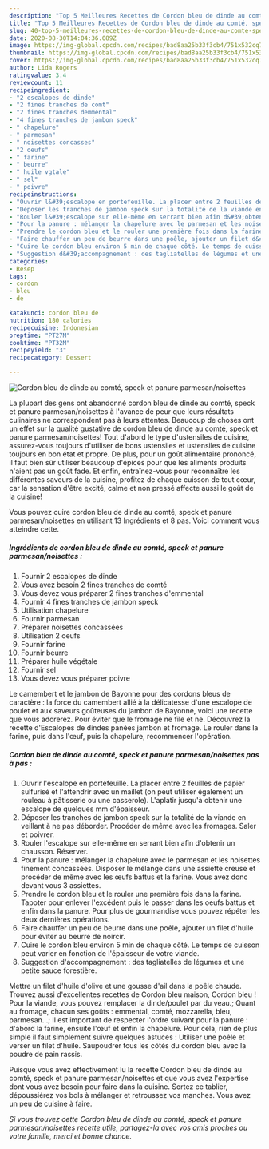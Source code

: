 ```yaml
---
description: "Top 5 Meilleures Recettes de Cordon bleu de dinde au comté, speck et panure parmesan/noisettes"
title: "Top 5 Meilleures Recettes de Cordon bleu de dinde au comté, speck et panure parmesan/noisettes"
slug: 40-top-5-meilleures-recettes-de-cordon-bleu-de-dinde-au-comte-speck-et-panure-parmesan-noisettes
date: 2020-08-30T14:04:36.089Z
image: https://img-global.cpcdn.com/recipes/bad8aa25b33f3cb4/751x532cq70/cordon-bleu-de-dinde-au-comte-speck-et-panure-parmesannoisettes-photo-principale-de-la-recette.jpg
thumbnail: https://img-global.cpcdn.com/recipes/bad8aa25b33f3cb4/751x532cq70/cordon-bleu-de-dinde-au-comte-speck-et-panure-parmesannoisettes-photo-principale-de-la-recette.jpg
cover: https://img-global.cpcdn.com/recipes/bad8aa25b33f3cb4/751x532cq70/cordon-bleu-de-dinde-au-comte-speck-et-panure-parmesannoisettes-photo-principale-de-la-recette.jpg
author: Lida Rogers
ratingvalue: 3.4
reviewcount: 11
recipeingredient:
- "2 escalopes de dinde"
- "2 fines tranches de comt"
- "2 fines tranches demmental"
- "4 fines tranches de jambon speck"
- " chapelure"
- " parmesan"
- " noisettes concasses"
- "2 oeufs"
- " farine"
- " beurre"
- " huile vgtale"
- " sel"
- " poivre"
recipeinstructions:
- "Ouvrir l&#39;escalope en portefeuille. La placer entre 2 feuilles de papier sulfurisé et l&#39;attendrir avec un maillet (on peut utiliser également un rouleau à pâtisserie ou une casserole). L&#39;aplatir jusqu&#39;à obtenir une escalope de quelques mm d&#39;épaisseur."
- "Déposer les tranches de jambon speck sur la totalité de la viande en veillant à ne pas déborder. Procéder de même avec les fromages. Saler et poivrer."
- "Rouler l&#39;escalope sur elle-même en serrant bien afin d&#39;obtenir un chausson. Réserver."
- "Pour la panure : mélanger la chapelure avec le parmesan et les noisettes finement concassées. Disposer le mélange dans une assiette creuse et procéder de même avec les œufs battus et la farine. Vous avez donc devant vous 3 assiettes."
- "Prendre le cordon bleu et le rouler une première fois dans la farine. Tapoter pour enlever l&#39;excédent puis le passer dans les oeufs battus et enfin dans la panure. Pour plus de gourmandise vous pouvez répéter les deux dernières opérations."
- "Faire chauffer un peu de beurre dans une poêle, ajouter un filet d&#39;huile pour éviter au beurre de noircir."
- "Cuire le cordon bleu environ 5 min de chaque côté. Le temps de cuisson peut varier en fonction de l&#39;épaisseur de votre viande."
- "Suggestion d&#39;accompagnement : des tagliatelles de légumes et une petite sauce forestière."
categories:
- Resep
tags:
- cordon
- bleu
- de

katakunci: cordon bleu de 
nutrition: 180 calories
recipecuisine: Indonesian
preptime: "PT27M"
cooktime: "PT32M"
recipeyield: "3"
recipecategory: Dessert

---
```



![Cordon bleu de dinde au comté, speck et panure parmesan/noisettes](https://img-global.cpcdn.com/recipes/bad8aa25b33f3cb4/751x532cq70/cordon-bleu-de-dinde-au-comte-speck-et-panure-parmesannoisettes-photo-principale-de-la-recette.jpg)

La plupart des gens ont abandonné cordon bleu de dinde au comté, speck et panure parmesan/noisettes à l'avance de peur que leurs résultats culinaires ne correspondent pas à leurs attentes. Beaucoup de choses ont un effet sur la qualité gustative de cordon bleu de dinde au comté, speck et panure parmesan/noisettes! Tout d'abord le type d'ustensiles de cuisine, assurez-vous toujours d'utiliser de bons ustensiles et ustensiles de cuisine toujours en bon état et propre. De plus, pour un goût alimentaire prononcé, il faut bien sûr utiliser beaucoup d'épices pour que les aliments produits n'aient pas un goût fade. Et enfin, entraînez-vous pour reconnaître les différentes saveurs de la cuisine, profitez de chaque cuisson de tout cœur, car la sensation d'être excité, calme et non pressé affecte aussi le goût de la cuisine!

<!--inarticleads1-->

Vous pouvez cuire cordon bleu de dinde au comté, speck et panure parmesan/noisettes en utilisant 13 Ingrédients et 8 pas. Voici comment vous atteindre cette.

##### Ingrédients de cordon bleu de dinde au comté, speck et panure parmesan/noisettes :

1. Fournir 2 escalopes de dinde
1. Vous avez besoin 2 fines tranches de comté
1. Vous devez vous préparer 2 fines tranches d&#39;emmental
1. Fournir 4 fines tranches de jambon speck
1. Utilisation  chapelure
1. Fournir  parmesan
1. Préparer  noisettes concassées
1. Utilisation 2 oeufs
1. Fournir  farine
1. Fournir  beurre
1. Préparer  huile végétale
1. Fournir  sel
1. Vous devez vous préparer  poivre


Le camembert et le jambon de Bayonne pour des cordons bleus de caractère : la force du camembert allié à la délicatesse d&#39;une escalope de poulet et aux saveurs goûteuses du jambon de Bayonne, voici une recette que vous adorerez. Pour éviter que le fromage ne file et ne. Découvrez la recette d&#39;Escalopes de dindes panées jambon et fromage. Le rouler dans la farine, puis dans l&#39;œuf, puis la chapelure, recommencer l&#39;opération. 

<!--inarticleads2-->

##### Cordon bleu de dinde au comté, speck et panure parmesan/noisettes pas à pas :

1. Ouvrir l&#39;escalope en portefeuille. La placer entre 2 feuilles de papier sulfurisé et l&#39;attendrir avec un maillet (on peut utiliser également un rouleau à pâtisserie ou une casserole). L&#39;aplatir jusqu&#39;à obtenir une escalope de quelques mm d&#39;épaisseur.
1. Déposer les tranches de jambon speck sur la totalité de la viande en veillant à ne pas déborder. Procéder de même avec les fromages. Saler et poivrer.
1. Rouler l&#39;escalope sur elle-même en serrant bien afin d&#39;obtenir un chausson. Réserver.
1. Pour la panure : mélanger la chapelure avec le parmesan et les noisettes finement concassées. Disposer le mélange dans une assiette creuse et procéder de même avec les œufs battus et la farine. Vous avez donc devant vous 3 assiettes.
1. Prendre le cordon bleu et le rouler une première fois dans la farine. Tapoter pour enlever l&#39;excédent puis le passer dans les oeufs battus et enfin dans la panure. Pour plus de gourmandise vous pouvez répéter les deux dernières opérations.
1. Faire chauffer un peu de beurre dans une poêle, ajouter un filet d&#39;huile pour éviter au beurre de noircir.
1. Cuire le cordon bleu environ 5 min de chaque côté. Le temps de cuisson peut varier en fonction de l&#39;épaisseur de votre viande.
1. Suggestion d&#39;accompagnement : des tagliatelles de légumes et une petite sauce forestière.


Mettre un filet d&#39;huile d&#39;olive et une gousse d&#39;ail dans la poêle chaude. Trouvez aussi d&#39;excellentes recettes de Cordon bleu maison, Cordon bleu ! Pour la viande, vous pouvez remplacer la dinde/poulet par du veau.; Quant au fromage, chacun ses goûts : emmental, comté, mozzarella, bleu, parmesan…; Il est important de respecter l&#39;ordre suivant pour la panure : d&#39;abord la farine, ensuite l&#39;œuf et enfin la chapelure. Pour cela, rien de plus simple il faut simplement suivre quelques astuces : Utiliser une poêle et verser un filet d&#39;huile. Saupoudrer tous les côtés du cordon bleu avec la poudre de pain rassis. 

<!--inarticleads1-->

<p>
Puisque vous avez effectivement lu la recette Cordon bleu de dinde au comté, speck et panure parmesan/noisettes et que vous avez l'expertise dont vous avez besoin pour faire dans la cuisine. Sortez ce tablier, dépoussiérez vos bols à mélanger et retroussez vos manches. Vous avez un peu de cuisine à faire.
</p>

<p>
<i>Si vous trouvez cette Cordon bleu de dinde au comté, speck et panure parmesan/noisettes recette utile, partagez-la avec vos amis proches ou votre famille, merci et bonne chance.</i>
</p>
